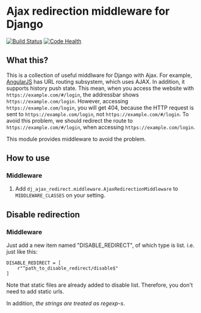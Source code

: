 # Ajax redirection middleware for Django

[![Build Status](https://travis-ci.org/hysoftware/django-ajax-redirection.svg)](https://travis-ci.org/hysoftware/django-ajax-redirection)
[![Code Health](https://landscape.io/github/hysoftware/django-ajax-redirection/master/landscape.svg?style=flat)](https://landscape.io/github/hysoftware/django-ajax-redirection/master)

## What this?
This is a collection of useful middlware for Django with Ajax.
For example, [AngularJS](https://angularjs.org/) has URL routing subsystem,
which uses AJAX. In addition, it supports history push state. This mean, when
you access the website with ```https://example.com/#/login```, the addressbar
shows ```https://example.com/login```. However, accessing
```https://example.com/login```, you will get 404, because the HTTP request
is sent to ```https://example.com/login```, not ```https://example.com/#/login```.
To avoid this problem, we should redirect the route to
```https://example.com/#/login```, when accessing ```https://example.com/login```.

This module provides middleware to avoid the problem.

## How to use
### Middleware
1. Add ```dj_ajax_redirect.middleware.AjaxRedirectionMiddleware```
to ```MIDDLEWARE_CLASSES``` on your setting.

## Disable redirection
### Middleware
Just add a new item named "DISABLE_REDIRECT", of which type is list. i.e. just like this:

~~~~
DISABLE_REDIRECT = [
    r"^path_to_disable_redirect/disable$"
]
~~~~

Note that static files are already added to disable list. Therefore, you don't need to add
static urls.

In addition, *the strings are treated as regexp-s*.
